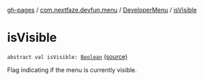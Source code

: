 [gh-pages](../../index.md) / [com.nextfaze.devfun.menu](../index.md) / [DeveloperMenu](index.md) / [isVisible](./is-visible.md)

# isVisible

`abstract val isVisible: `[`Boolean`](https://kotlinlang.org/api/latest/jvm/stdlib/kotlin/-boolean/index.html) [(source)](https://github.com/NextFaze/dev-fun/tree/master/devfun-menu/src/main/java/com/nextfaze/devfun/menu/DeveloperMenu.kt#L32)

Flag indicating if the menu is currently visible.

